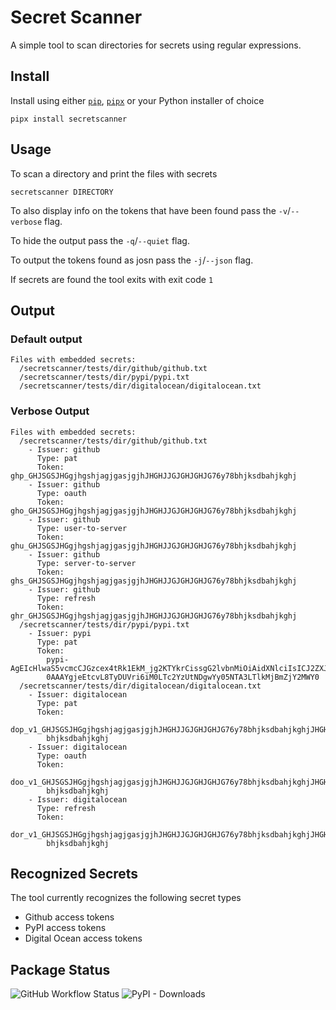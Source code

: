# Secret Scanner

A simple tool to scan directories for secrets using regular expressions.

## Install

Install using either [`pip`](https://pypi.org/project/pip/), [`pipx`](https://pypi.org/project/pipx/) or your Python installer of choice

```
pipx install secretscanner
```

## Usage

To scan a directory and print the files with secrets

```
secretscanner DIRECTORY
```

To also display info on the tokens that have been found pass the `-v`/`--verbose` flag.

To hide the output pass the `-q`/`--quiet` flag.

To output the tokens found as josn pass the `-j`/`--json` flag.

If secrets are found the tool exits with exit code `1`

## Output

### Default output

```
Files with embedded secrets:
  /secretscanner/tests/dir/github/github.txt
  /secretscanner/tests/dir/pypi/pypi.txt
  /secretscanner/tests/dir/digitalocean/digitalocean.txt
```

### Verbose Output

```
Files with embedded secrets:
  /secretscanner/tests/dir/github/github.txt
    - Issuer: github
      Type: pat
      Token: ghp_GHJSGSJHGgjhgshjagjgasjgjhJHGHJJGJGHJGHJG76y78bhjksdbahjkghj
    - Issuer: github
      Type: oauth
      Token: gho_GHJSGSJHGgjhgshjagjgasjgjhJHGHJJGJGHJGHJG76y78bhjksdbahjkghj
    - Issuer: github
      Type: user-to-server
      Token: ghu_GHJSGSJHGgjhgshjagjgasjgjhJHGHJJGJGHJGHJG76y78bhjksdbahjkghj
    - Issuer: github
      Type: server-to-server
      Token: ghs_GHJSGSJHGgjhgshjagjgasjgjhJHGHJJGJGHJGHJG76y78bhjksdbahjkghj
    - Issuer: github
      Type: refresh
      Token: ghr_GHJSGSJHGgjhgshjagjgasjgjhJHGHJJGJGHJGHJG76y78bhjksdbahjkghj
  /secretscanner/tests/dir/pypi/pypi.txt
    - Issuer: pypi
      Type: pat
      Token:
        pypi-AgEIcHlwaS5vcmcCJGzcex4tRk1EkM_jg2KTYkrCissgG2lvbnMiOiAidXNlciIsICJ2ZXJzaW9uIjogMX
        0AAAYgjeEtcvL8TyDUVri6iM0LTc2YzUtNDgwYy05NTA3LTlkMjBmZjY2MWY0
  /secretscanner/tests/dir/digitalocean/digitalocean.txt
    - Issuer: digitalocean
      Type: pat
      Token:
        dop_v1_GHJSGSJHGgjhgshjagjgasjgjhJHGHJJGJGHJGHJG76y78bhjksdbahjkghjJHGHJJGJGHJGHJG76y78
        bhjksdbahjkghj
    - Issuer: digitalocean
      Type: oauth
      Token:
        doo_v1_GHJSGSJHGgjhgshjagjgasjgjhJHGHJJGJGHJGHJG76y78bhjksdbahjkghjJHGHJJGJGHJGHJG76y78
        bhjksdbahjkghj
    - Issuer: digitalocean
      Type: refresh
      Token:
        dor_v1_GHJSGSJHGgjhgshjagjgasjgjhJHGHJJGJGHJGHJG76y78bhjksdbahjkghjJHGHJJGJGHJGHJG76y78
        bhjksdbahjkghj
```

## Recognized Secrets

The tool currently recognizes the following secret types

- Github access tokens
- PyPI access tokens
- Digital Ocean access tokens

## Package Status

![GitHub Workflow Status](https://img.shields.io/github/workflow/status/sffjunkie/secretscanner/secretscanner-test) ![PyPI - Downloads](https://img.shields.io/pypi/dm/secretscanner)
